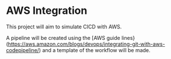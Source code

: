 # AWS Integration 

This project will aim to simulate CICD with AWS.

A pipeline will be created using the [AWS guide lines}(https://aws.amazon.com/blogs/devops/integrating-git-with-aws-codepipeline/) and a template of the workflow will be made.


